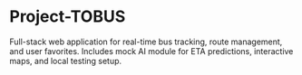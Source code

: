 # Project-TOBUS
Full-stack web application for real-time bus tracking, route management, and user favorites. Includes mock AI module for ETA predictions, interactive maps, and local testing setup.

